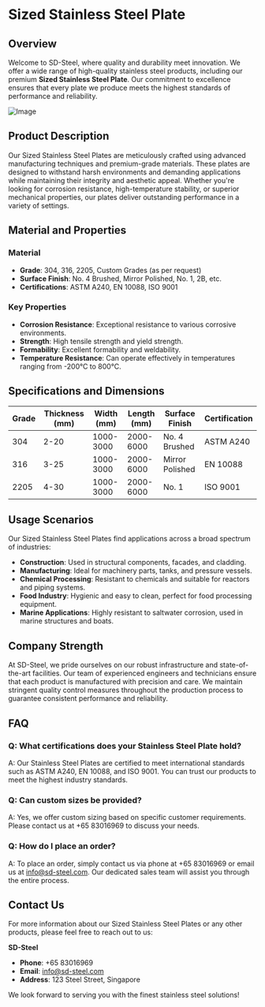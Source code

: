 # Sized Stainless Steel Plate

## Overview

Welcome to SD-Steel, where quality and durability meet innovation. We offer a wide range of high-quality stainless steel products, including our premium **Sized Stainless Steel Plate**. Our commitment to excellence ensures that every plate we produce meets the highest standards of performance and reliability.

![Image](https://github.com/user-attachments/assets/2567258e-e124-4816-932d-1809bd27ef0b)

## Product Description

Our Sized Stainless Steel Plates are meticulously crafted using advanced manufacturing techniques and premium-grade materials. These plates are designed to withstand harsh environments and demanding applications while maintaining their integrity and aesthetic appeal. Whether you're looking for corrosion resistance, high-temperature stability, or superior mechanical properties, our plates deliver outstanding performance in a variety of settings.

## Material and Properties

### Material
- **Grade**: 304, 316, 2205, Custom Grades (as per request)
- **Surface Finish**: No. 4 Brushed, Mirror Polished, No. 1, 2B, etc.
- **Certifications**: ASTM A240, EN 10088, ISO 9001

### Key Properties
- **Corrosion Resistance**: Exceptional resistance to various corrosive environments.
- **Strength**: High tensile strength and yield strength.
- **Formability**: Excellent formability and weldability.
- **Temperature Resistance**: Can operate effectively in temperatures ranging from -200°C to 800°C.

## Specifications and Dimensions

| Grade | Thickness (mm) | Width (mm) | Length (mm) | Surface Finish | Certification |
|-------|----------------|------------|-------------|----------------|---------------|
| 304   | 2-20           | 1000-3000  | 2000-6000   | No. 4 Brushed  | ASTM A240     |
| 316   | 3-25           | 1000-3000  | 2000-6000   | Mirror Polished| EN 10088      |
| 2205 | 4-30           | 1000-3000  | 2000-6000   | No. 1          | ISO 9001      |

## Usage Scenarios

Our Sized Stainless Steel Plates find applications across a broad spectrum of industries:

- **Construction**: Used in structural components, facades, and cladding.
- **Manufacturing**: Ideal for machinery parts, tanks, and pressure vessels.
- **Chemical Processing**: Resistant to chemicals and suitable for reactors and piping systems.
- **Food Industry**: Hygienic and easy to clean, perfect for food processing equipment.
- **Marine Applications**: Highly resistant to saltwater corrosion, used in marine structures and boats.

## Company Strength

At SD-Steel, we pride ourselves on our robust infrastructure and state-of-the-art facilities. Our team of experienced engineers and technicians ensure that each product is manufactured with precision and care. We maintain stringent quality control measures throughout the production process to guarantee consistent performance and reliability.

## FAQ

### Q: What certifications does your Stainless Steel Plate hold?
A: Our Stainless Steel Plates are certified to meet international standards such as ASTM A240, EN 10088, and ISO 9001. You can trust our products to meet the highest industry standards.

### Q: Can custom sizes be provided?
A: Yes, we offer custom sizing based on specific customer requirements. Please contact us at +65 83016969 to discuss your needs.

### Q: How do I place an order?
A: To place an order, simply contact us via phone at +65 83016969 or email us at info@sd-steel.com. Our dedicated sales team will assist you through the entire process.

## Contact Us

For more information about our Sized Stainless Steel Plates or any other products, please feel free to reach out to us:

**SD-Steel**
- **Phone**: +65 83016969
- **Email**: info@sd-steel.com
- **Address**: 123 Steel Street, Singapore

We look forward to serving you with the finest stainless steel solutions!
